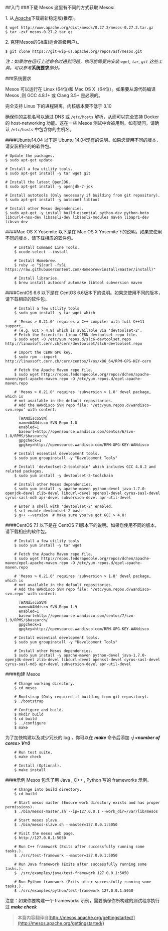 ##入门
###下载 Mesos
这里有不同的方式获取 Mesos:

1\. 从[ Apache](http://mesos.apache.org/downloads/)下载最新稳定版(推荐)。


	$ wget http://www.apache.org/dist/mesos/0.27.2/mesos-0.27.2.tar.gz
	$ tar -zxf mesos-0.27.2.tar.gz

2\. 克隆Mesos的Git库(适合高级用户)。


	$ git clone https://git-wip-us.apache.org/repos/asf/mesos.git


*注：如果你在运行上述命令时遇到问题，你可能需要先安装 `wget`, `tar`, `git` 这些工具。可以参考***系统要求***部分。*

###系统要求

Mesos 可以运行在 Linux (64位)和 Mac OS X（64位）。如果要从源代码编译 Mesos ,则 GCC 4.8.1+ 或 Clang 3.5+ 是必须的。

完全支持 Linux 下的进程隔离，内核版本要不低于 3.10

确保你的主机名可以通过 DNS 或 `/etc/hosts` 解析，从而可以完全支持 Docker 的 host-networking 功能。这在一些 Mesos 测试中会被用到。如有疑问，请确认 `/etc/hosts` 中包含你的主机名。

####Ubuntu14.04
以下是 Ubuntu 14.04现有的说明。如果您使用不同的版本，请安装相应的的软件包。

	# Update the packages.
	$ sudo apt-get update

	# Install a few utility tools.
	$ sudo apt-get install -y tar wget git

	# Install the latest OpenJDK.
	$ sudo apt-get install -y openjdk-7-jdk

	# Install autotools (Only necessary if building from git repository).
	$ sudo apt-get install -y autoconf libtool

	# Install other Mesos dependencies.
	$ sudo apt-get -y install build-essential python-dev python-boto libcurl4-nss-dev libsasl2-dev libsasl2-modules maven libapr1-dev libsvn-dev

####Mac OS X Yosemite
以下是在 Mac OS X Yosemite下的说明。如果您使用不同的版本，请下载相应的软件包。
```
 	# Install Command Line Tools.
    $ xcode-select --install

    # Install Homebrew.
    $ ruby -e "$(curl -fsSL https://raw.githubusercontent.com/Homebrew/install/master/install)"

    # Install libraries.
    $ brew install autoconf automake libtool subversion maven
```
####CentOS 6.6
以下是在 CentOS 6.6版本下的说明。如果您使用不同的版本，请下载相应的软件包。
```
	# Install a few utility tools
    $ sudo yum install -y tar wget which

    # 'Mesos > 0.21.0' requires a C++ compiler with full C++11 support,
    # (e.g. GCC > 4.8) which is available via 'devtoolset-2'.
    # Fetch the Scientific Linux CERN devtoolset repo file.
    $ sudo wget -O /etc/yum.repos.d/slc6-devtoolset.repo http://linuxsoft.cern.ch/cern/devtoolset/slc6-devtoolset.repo

    # Import the CERN GPG key.
    $ sudo rpm --import http://linuxsoft.cern.ch/cern/centos/7/os/x86_64/RPM-GPG-KEY-cern

    # Fetch the Apache Maven repo file.
    $ sudo wget http://repos.fedorapeople.org/repos/dchen/apache-maven/epel-apache-maven.repo -O /etc/yum.repos.d/epel-apache-maven.repo

    # 'Mesos > 0.21.0' requires 'subversion > 1.8' devel package, which is
    # not available in the default repositories.
    # Add the WANdisco SVN repo file: '/etc/yum.repos.d/wandisco-svn.repo' with content:

      [WANdiscoSVN]
      name=WANdisco SVN Repo 1.8
      enabled=1
      baseurl=http://opensource.wandisco.com/centos/6/svn-1.8/RPMS/$basearch/
      gpgcheck=1
      gpgkey=http://opensource.wandisco.com/RPM-GPG-KEY-WANdisco

    # Install essential development tools.
    $ sudo yum groupinstall -y "Development Tools"

    # Install 'devtoolset-2-toolchain' which includes GCC 4.8.2 and related packages.
    $ sudo yum install -y devtoolset-2-toolchain

    # Install other Mesos dependencies.
    $ sudo yum install -y apache-maven python-devel java-1.7.0-openjdk-devel zlib-devel libcurl-devel openssl-devel cyrus-sasl-devel cyrus-sasl-md5 apr-devel subversion-devel apr-util-devel

    # Enter a shell with 'devtoolset-2' enabled.
    $ scl enable devtoolset-2 bash
    $ g++ --version  # Make sure you've got GCC > 4.8!
```
####CentOS 7.1
以下是在 CentOS 7.1版本下的说明。如果您使用不同的版本，请下载相应的软件包。
```
    # Install a few utility tools
    $ sudo yum install -y tar wget

    # Fetch the Apache Maven repo file.
    $ sudo wget http://repos.fedorapeople.org/repos/dchen/apache-maven/epel-apache-maven.repo -O /etc/yum.repos.d/epel-apache-maven.repo

    # 'Mesos > 0.21.0' requires 'subversion > 1.8' devel package, which is
    # not available in the default repositories.
    # Add the WANdisco SVN repo file: '/etc/yum.repos.d/wandisco-svn.repo' with content:

      [WANdiscoSVN]
      name=WANdisco SVN Repo 1.9
      enabled=1
      baseurl=http://opensource.wandisco.com/centos/7/svn-1.9/RPMS/$basearch/
      gpgcheck=1
      gpgkey=http://opensource.wandisco.com/RPM-GPG-KEY-WANdisco

    # Install essential development tools.
    $ sudo yum groupinstall -y "Development Tools"

    # Install other Mesos dependencies.
    $ sudo yum install -y apache-maven python-devel java-1.7.0-openjdk-devel zlib-devel libcurl-devel openssl-devel cyrus-sasl-devel cyrus-sasl-md5 apr-devel subversion-devel apr-util-devel
```
####构建 Mesos
```
	# Change working directory.
    $ cd mesos

    # Bootstrap (Only required if building from git repository).
    $ ./bootstrap

    # Configure and build.
    $ mkdir build
    $ cd build
    $ ../configure
    $ make
```
为了加快构建以及减少冗长的 log ，你可以在 ***make*** 命令后添加 ***-j \<number of cores\> V=0***
```
	# Run test suite.
    $ make check

    # Install (Optional).
    $ make install
```
####示例
Mesos 包含了用 Java , C++ , Python 写的 frameworks 示例。
```
 	# Change into build directory.
    $ cd build

    # Start mesos master (Ensure work directory exists and has proper permissions).
    $ ./bin/mesos-master.sh --ip=127.0.0.1 --work_dir=/var/lib/mesos

    # Start mesos slave.
    $ ./bin/mesos-slave.sh --master=127.0.0.1:5050

    # Visit the mesos web page.
    $ http://127.0.0.1:5050

    # Run C++ framework (Exits after successfully running some tasks.).
    $ ./src/test-framework --master=127.0.0.1:5050

    # Run Java framework (Exits after successfully running some tasks.).
    $ ./src/examples/java/test-framework 127.0.0.1:5050

    # Run Python framework (Exits after successfully running some tasks.).
    $ ./src/examples/python/test-framework 127.0.0.1:5050
```
注意：如果你要构建一个 frameworks 示例，需要确保你所构建的测试程序执行过 ***make check***

>本篇内容翻译自[http://mesos.apache.org/gettingstarted/](http://mesos.apache.org/gettingstarted/)
